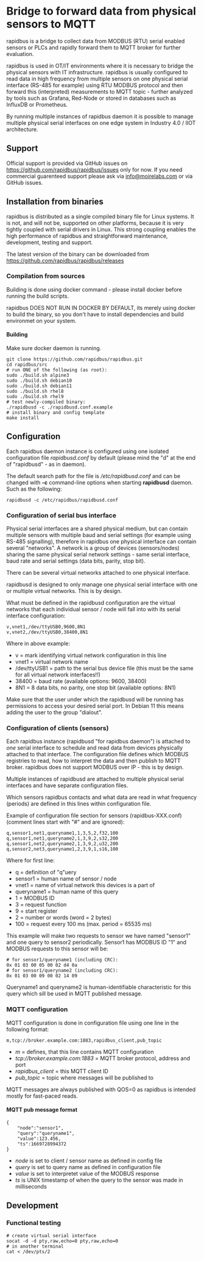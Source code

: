 # Bridge to forward data from physical sensors to MQTT

rapidbus is a bridge to collect data from MODBUS (RTU) serial enabled sensors or PLCs and rapidly forward them to MQTT broker for further evaluation.

rapidbus is used in OT/IT environments where it is necessary to bridge the physical sensors with IT infrastructure. rapidbus is usually configured to read data in high frequency from multiple sensors on one physical serial interface (RS-485 for example) using RTU MODBUS protocol and then forward this (interpreted) measurements to MQTT topic - further analyzed by tools such as Grafana, Red-Node or stored in databases such as InfluxDB or Prometheus.

By running multiple instances of rapidbus daemon it is possible to manage multiple physical serial interfaces on one edge system in Industry 4.0 / IIOT architecture.

## Support

Official support is provided via GitHub issues on https://github.com/rapidbus/rapidbus/issues only for now. If you need commercial guarenteed support please ask via info@moirelabs.com or via GitHub issues.

## Installation from binaries

rapidbus is distributed as a single compiled binary file for Linux systems. It is not, and will not be, supported on other platforms, because it is very tightly coupled with serial drivers in Linux. This strong coupling enables the high performance of rapidbus and straightforward maintenance, development, testing and support.

The latest version of the binary can be downloaded from https://github.com/rapidbus/rapidbus/releases

### Compilation from sources

Building is done using docker command - please install docker before running the build scripts.

rapidbus DOES NOT RUN IN DOCKER BY DEFAULT, its merely using docker to build the binary, so you don't have to install dependencies and build environmet on your system.

#### Building

Make sure docker daemon is running.

```
git clone https://github.com/rapidbus/rapidbus.git
cd rapidbus/src
# run ONE of the following (as root):
sudo ./build.sh alpine3
sudo ./build.sh debian10
sudo ./build.sh debian11
sudo ./build.sh rhel8
sudo ./build.sh rhel9
# test newly-compiled binary:
./rapidbusd -c ./rapidbusd.conf.example
# install binary and config template
make install
```

## Configuration

Each rapidbus daemon instance is configured using one isolated configuration file _rapidbusd.conf_ by default (please mind the "d" at the end of "rapidbusd" - as in daemon).

The default search path for the file is _/etc/rapidbusd.conf_ and can be changed with **-c** command-line options when starting **rapidbusd** daemon. Such as the following:

```
rapidbusd -c /etc/rapidbus/rapidbusd.conf
```

### Configuration of serial bus interface

Physical serial interfaces are a shared physical medium, but can contain multiple sensors with multiple baud and serial settings (for example using RS-485 signalling), therefore in rapidbus one physical interface can contain several "networks".
A network is a group of devices (sensors/nodes) sharing the same physical serial network settings - same serial interface, baud rate and serial settings (data bits, parity, stop bit).

There can be several virtual networks attached to one physical interface.

rapidbusd is designed to only manage one physical serial interface with one or multiple virtual networks. This is by design.

What must be defined in the rapidbusd configuration are the virtual networks that each individual sensor / node will fall into with its serial interface configuration:

```
v,vnet1,/dev/ttyUSB0,9600,8N1
v,vnet2,/dev/ttyUSB0,38400,8N1
```

Where in above example:
* v = mark identifying virtual network configuration in this line
* vnet1 = virtual network name
* /dev/ttyUSB1 = path to the serial bus device file (this must be the same for all virtual network interfaces!!)
* 38400 = baud rate (available options: 9600, 38400)
* 8N1 = 8 data bits, no parity, one stop bit (available options: 8N1)

Make sure that the user under which the rapidbusd will be running has permissions to access your desired serial port. In Debian 11 this means adding the user to the group "dialout".

### Configuration of clients (sensors)

Each rapidbus instance (rapidbusd "for rapidbus daemon") is attached to _one_ serial interface to schedule and read data from devices physically attached to that interface. The configuration file defines which MODBUS registries to read, how to interpret the data and then publish to MQTT broker. rapidbus does not support MODBUS over IP - this is by design.

Multiple instances of rapidbusd are attached to multiple physical serial interfaces and have separate configuration files.

Which sensors rapidbus contacts and what data are read in what frequency (periods) are defined in this lines within configuration file.

Example of configuration file section for sensors (rapidbus-XXX.conf) (comment lines start with "#" and are ignored):

```
q,sensor1,net1,queryname1,1,3,5,2,f32,100
q,sensor1,net1,queryname2,1,3,9,2,s32,200
q,sensor1,net2,queryname2,1,3,9,2,u32,200
q,sensor2,net3,queryname1,2,3,9,1,s16,100
```

Where for first line:
* q = definition of "q"uery
* sensor1 = human name of sensor / node
* vnet1 = name of virtual network this devices is a part of
* queryname1 = human name of this query
* 1 = MODBUS ID
* 3 = request function
* 9 = start register
* 2 = number or words (word = 2 bytes)
* 100 = request every 100 ms (max. period = 65535 ms)

This example will make two requests to sensor we have named "sensor1" and one query to sensor2 periodically. Sensor1 has MODBUS ID "1" and MODBUS requests to this sensor will be:

```
# for sensor1/queryname1 (including CRC):
0x 01 03 00 05 00 02 d4 0a
# for sensor1/queryname2 (including CRC):
0x 01 03 00 09 00 02 14 09
```

Queryname1 and queryname2 is human-identifiable characteristic for this query which sill be used in MQTT published message.

### MQTT configuration

MQTT configuration is done in configuration file using one line in the following format:

```
m,tcp://broker.example.com:1883,rapidbus_client,pub_topic
```

* *m* = defines, that this line contains MQTT configuration
* *tcp://broker.example.com:1883* = MQTT broker protocol, address and port
* *rapidbus_client* = this MQTT client ID
* *pub_topic* = topic where messages will be published to

MQTT messages are always published with QOS=0 as rapidbus is intended mostly for fast-paced reads.

#### MQTT pub message format

```
{
    "node":"sensor1",
    "query":"queryname1",
    "value":123.456,
    "ts":1669728994372
}
```

* *node* is set to client / sensor name as defined in config file
* *query* is set to query name as defined in configuration file
* *value* is set to interpretet value of the MODBUS response
* *ts* is UNIX timestamp of when the query to the sensor was made in milliseconds

## Development

### Functional testing

```
# create virtual serial interface
socat -d -d pty,raw,echo=0 pty,raw,echo=0
# in another terminal
cat < /dev/pts/2
```
